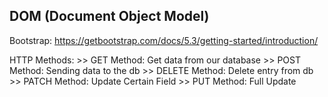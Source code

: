 ## DOM (Document Object Model)

Bootstrap: https://getbootstrap.com/docs/5.3/getting-started/introduction/


HTTP Methods:
    >> GET Method: Get data from our database
    >> POST Method: Sending data to the db
    >> DELETE Method: Delete entry from db
    >> PATCH Method: Update Certain Field
    >> PUT Method: Full Update